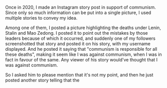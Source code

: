 Once in 2020, I made an Instagram story post in support of communism. Since only so much information can be put into a single picture, I used multiple stories to convey my idea.

Among one of them, I posted a picture highlighting the deaths under Lenin, Stalin and Mao Zedong. I posted it to point out the mistakes by those leaders because of which it occurred, and suddenly one of my followers screenshotted that story and posted it on his story, with my username displayed. And he posted it saying that "communism is responsible for all these deaths", making it seem like I was against communism, when I was in fact in favour of the same. Any viewer of his story would've thought that I was against communism.

So I asked him to please mention that it's not my point, and then he just posted another story telling that the 